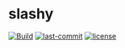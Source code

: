 # slashy
[![Build](https://img.shields.io/github/workflow/status/kata-gatame/slashy/Build?style=for-the-badge)](https://github.com/kata-gatame/slashy/actions/workflows/push.yaml) [![last-commit](https://img.shields.io/github/last-commit/kata-gatame/slashy?style=for-the-badge)](https://github.com/kata-gatame/slashy/commits/base) [![license](https://img.shields.io/github/license/kata-gatame/slashy?style=for-the-badge)](https://github.com/kata-gatame/slashy/blob/base/LICENSE)
